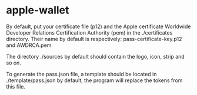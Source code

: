 # apple-wallet
By default, put your certificate file (p12) and the Apple certificate Worldwide Developer Relations Certification Authority (pem) in the ./certificates directory.
Their name by default is respectively: pass-certificate-key.p12 and AWDRCA.pem

The directory ./sources by default should contain the logo, icon, strip and so on.

To generate the pass.json file, a template should be located in ./template/pass.json by default, the program will replace the tokens from this file.